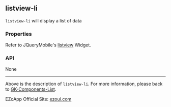 ## listview-li
`listview-li` will display a list of data

### Properties
Refer to JQueryMobile's [listview](http://api.jquerymobile.com/listview/) Widget.

### API
None


----------
Above is the description of `listview-li`. For more information, please back to [GK-Components-List](https://github.com/ezoapp/Learn-GK-Components).

EZoApp Official Site: [ezoui.com](http://ezoui.com/)






